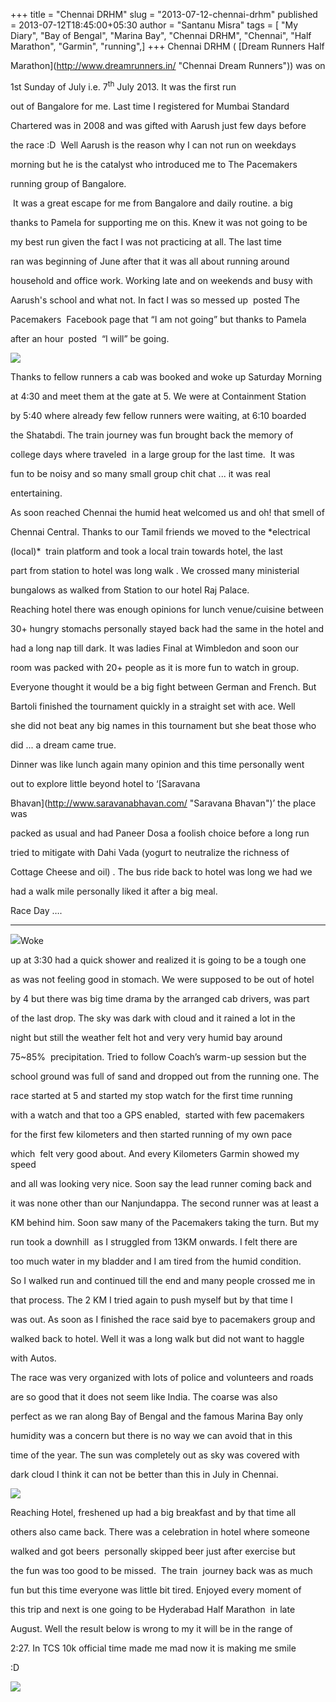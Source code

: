 +++
title = "Chennai DRHM"
slug = "2013-07-12-chennai-drhm"
published = 2013-07-12T18:45:00+05:30
author = "Santanu Misra"
tags = [ "My Diary", "Bay of Bengal", "Marina Bay", "Chennai DRHM", "Chennai", "Half Marathon", "Garmin", "running",]
+++
Chennai DRHM ( [Dream Runners Half
Marathon](http://www.dreamrunners.in/ "Chennai Dream Runners")) was on
1st Sunday of July i.e. 7<sup>th</sup> July 2013. It was the first run
out of Bangalore for me. Last time I registered for Mumbai Standard
Chartered was in 2008 and was gifted with Aarush just few days before
the race :D  Well Aarush is the reason why I can not run on weekdays
morning but he is the catalyst who introduced me to The Pacemakers
running group of Bangalore.

  

 It was a great escape for me from Bangalore and daily routine. a big
thanks to Pamela for supporting me on this. Knew it was not going to be
my best run given the fact I was not practicing at all. The last time
ran was beginning of June after that it was all about running around
household and office work. Working late and on weekends and busy with
Aarush's school and what not. In fact I was so messed up  posted The
Pacemakers  Facebook page that “I am not going” but thanks to Pamela
after an hour  posted  “I will” be going.  

[![](../images/thumbnails/2013-07-12-chennai-drhm-2013-07-12_1212.png)](../images/2013-07-12-chennai-drhm-2013-07-12_1212.png)

  

Thanks to fellow runners a cab was booked and woke up Saturday Morning
at 4:30 and meet them at the gate at 5. We were at Containment Station
by 5:40 where already few fellow runners were waiting, at 6:10 boarded
the Shatabdi. The train journey was fun brought back the memory of
college days where traveled  in a large group for the last time.  It was
fun to be noisy and so many small group chit chat ... it was real
entertaining.

  

As soon reached Chennai the humid heat welcomed us and oh! that smell of
Chennai Central. Thanks to our Tamil friends we moved to the *electrical
(local)*  train platform and took a local train towards hotel, the last
part from station to hotel was long walk . We crossed many ministerial
bungalows as walked from Station to our hotel Raj Palace.

  

Reaching hotel there was enough opinions for lunch venue/cuisine between
30+ hungry stomachs personally stayed back had the same in the hotel and
had a long nap till dark. It was ladies Final at Wimbledon and soon our
room was packed with 20+ people as it is more fun to watch in group.
Everyone thought it would be a big fight between German and French. But
Bartoli finished the tournament quickly in a straight set with ace. Well
she did not beat any big names in this tournament but she beat those who
did ... a dream came true.

  

Dinner was like lunch again many opinion and this time personally went
out to explore little beyond hotel to ‘[Saravana
Bhavan](http://www.saravanabhavan.com/ "Saravana Bhavan")’ the place was
packed as usual and had Paneer Dosa a foolish choice before a long run
tried to mitigate with Dahi Vada (yogurt to neutralize the richness of
Cottage Cheese and oil) . The bus ride back to hotel was long we had we
had a walk mile personally liked it after a big meal.

  
  

Race Day ….
-----------

  

[![](../images/thumbnails/2013-07-12-chennai-drhm-DRHM-santanu.jpg)](../images/2013-07-12-chennai-drhm-DRHM-santanu.jpg)Woke
up at 3:30 had a quick shower and realized it is going to be a tough one
as was not feeling good in stomach. We were supposed to be out of hotel
by 4 but there was big time drama by the arranged cab drivers, was part
of the last drop. The sky was dark with cloud and it rained a lot in the
night but still the weather felt hot and very very humid bay around
75~85%  precipitation. Tried to follow Coach’s warm-up session but the
school ground was full of sand and dropped out from the running one. The
race started at 5 and started my stop watch for the first time running
with a watch and that too a GPS enabled,  started with few pacemakers
for the first few kilometers and then started running of my own pace
which  felt very good about. And every Kilometers Garmin showed my speed
and all was looking very nice. Soon say the lead runner coming back and
it was none other than our Nanjundappa. The second runner was at least a
KM behind him. Soon saw many of the Pacemakers taking the turn. But my
run took a downhill  as I struggled from 13KM onwards. I felt there are
too much water in my bladder and I am tired from the humid condition. 
So I walked run and continued till the end and many people crossed me in
that process. The 2 KM I tried again to push myself but by that time I
was out. As soon as I finished the race said bye to pacemakers group and
walked back to hotel. Well it was a long walk but did not want to haggle
with Autos.

  

The race was very organized with lots of police and volunteers and roads
are so good that it does not seem like India. The coarse was also
perfect as we ran along Bay of Bengal and the famous Marina Bay only
humidity was a concern but there is no way we can avoid that in this
time of the year. The sun was completely out as sky was covered with
dark cloud I think it can not be better than this in July in Chennai.

  

  

[![](../images/thumbnails/2013-07-12-chennai-drhm-2013-07-12_1213.png)](../images/2013-07-12-chennai-drhm-2013-07-12_1213.png)

Reaching Hotel, freshened up had a big breakfast and by that time all
others also came back. There was a celebration in hotel where someone
walked and got beers  personally skipped beer just after exercise but
the fun was too good to be missed.  The train  journey back was as much
fun but this time everyone was little bit tired. Enjoyed every moment of
this trip and next is one going to be Hyderabad Half Marathon  in late
August. Well the result below is wrong to my it will be in the range of
2:27. In TCS 10k official time made me mad now it is making me smile
:D  

[![](../images/thumbnails/2013-07-12-chennai-drhm-2013-07-12_1224.png)](../images/2013-07-12-chennai-drhm-2013-07-12_1224.png)
